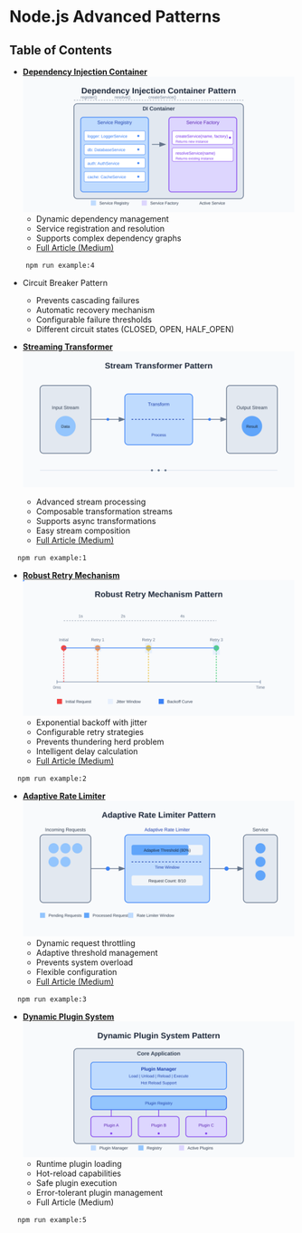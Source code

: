 
# Node.js Advanced Patterns

## Table of Contents

- **[Dependency Injection Container](./examples/DependencyInjectionContainer.js)**
![Dependency Injection Container](./assets/img/di-container-diagram.svg)
    - Dynamic dependency management
    - Service registration and resolution
    - Supports complex dependency graphs
    - [Full Article (Medium)](https://v-checha.medium.com/node-js-advanced-patterns-dependency-injection-container-45938e88e873)

```bash
    npm run example:4
```

- Circuit Breaker Pattern
    - Prevents cascading failures
    - Automatic recovery mechanism
    - Configurable failure thresholds
    - Different circuit states (CLOSED, OPEN, HALF_OPEN)


- **[Streaming Transformer](./examples/StreamTransformer.js)**
![Stream Transformer](./assets/img/stream-transformer-diagram.svg)
    - Advanced stream processing
    - Composable transformation streams
    - Supports async transformations
    - Easy stream composition
    - [Full Article (Medium)](https://v-checha.medium.com/node-js-advanced-patterns-stream-transformer-1b1f3b1b3b3d)
  
```bash
  npm run example:1
```

- **[Robust Retry Mechanism](./examples/RetryMechanism.js)**
![Retry Mechanism](./assets/img/retry-mechanism-diagram.svg)
    - Exponential backoff with jitter
    - Configurable retry strategies
    - Prevents thundering herd problem
    - Intelligent delay calculation
    - [Full Article (Medium)](https://v-checha.medium.com/node-js-advanced-patterns-robust-retry-mechanism-1b1f3b1b3b3d)

```bash
  npm run example:2
```


- **[Adaptive Rate Limiter](./examples/AdaptiveRateLimiter.js)**
![Adaptive Rate Limiter](./assets/img/rate-limiter-diagram.svg)
    - Dynamic request throttling
    - Adaptive threshold management
    - Prevents system overload
    - Flexible configuration
    - [Full Article (Medium)](https://medium.com/@v-checha/node-js-advanced-patterns-adaptive-rate-limiter-aa8221177162)

```bash
  npm run example:3
```

- **[Dynamic Plugin System](./examples/PluginManager.js)**
![Dynamic Plugin System](./assets/img/plugin-system-diagram.svg)
    - Runtime plugin loading
    - Hot-reload capabilities
    - Safe plugin execution
    - Error-tolerant plugin management
    - Full Article (Medium)
```bash
  npm run example:5
```
